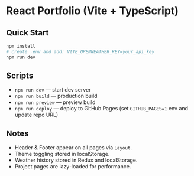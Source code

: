 # React Portfolio (Vite + TypeScript)

## Quick Start
```bash
npm install
# create .env and add: VITE_OPENWEATHER_KEY=your_api_key
npm run dev
```

## Scripts
- `npm run dev` — start dev server
- `npm run build` — production build
- `npm run preview` — preview build
- `npm run deploy` — deploy to GitHub Pages (set `GITHUB_PAGES=1` env and update repo URL)

## Notes
- Header & Footer appear on all pages via `Layout`.
- Theme toggling stored in localStorage.
- Weather history stored in Redux and localStorage.
- Project pages are lazy-loaded for performance.
